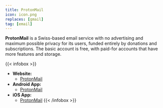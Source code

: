 ```yaml
---
title: ProtonMail
icon: icon.png
replaces: [gmail]
tag: [email]
---
```


**ProtonMail** is a Swiss-based email service with no advertising and maximum possible privacy for its users, funded entirely by donations and subscriptions. The basic account is free, with paid-for accounts that have more features and storage.

{{< infobox >}}
- **Website:** 
    - [ProtonMail](https://protonmail.com/)
- **Android App:** 
    - [ProtonMail](https://play.google.com/store/apps/details?id=ch.protonmail.android)
- **iOS App:** 
    - [ProtonMail](https://apps.apple.com/app/protonmail-encrypted-email/id979659905)
{{< /infobox >}}